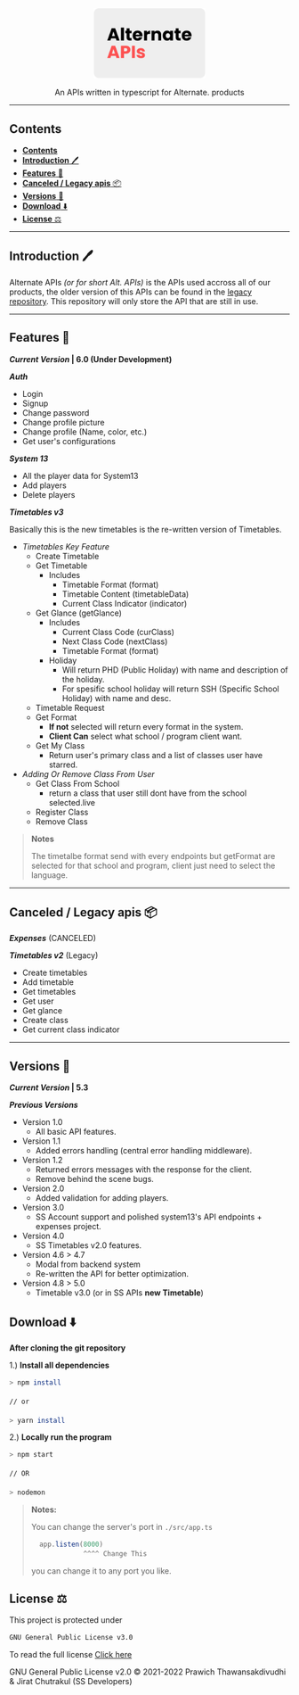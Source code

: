 <div align="center">
    <img src="./images/altApisLogo.png" alt="SS APIs Logos" width="200px" />
    <p>An APIs written in typescript for Alternate. products</p>
</div>

---

## **Contents**

- [**Contents**](#contents)
- [**Introduction** 🖊️](#introduction-️)
- [**Features** 📝](#features-)
- [**Canceled / Legacy apis** 📦](#canceled--legacy-apis-)
- [**Versions** 📜](#versions-)
- [**Download** ⬇️](#download-️)
- [**License** ⚖️](#license-️)

---

## **Introduction** 🖊️

<!-- Welcome to the Alternate APIs' Repository, Alternate APIs is an APIs used across all our products.

This API is used for most of our latest products, like Timetables, Central Authentication and more. -->

Alternate APIs _(or for short Alt. APIs)_ is the APIs used accross all of our products, the older version of this APIs can be found in the [legacy repository](https://github.com/Alt-Developers/legacy). This repository will only store the API that are still in use.

---

## **Features** 📝

**_Current Version_ | 6.0 (Under Development)** <br/>

**_Auth_**

- Login
- Signup
- Change password
- Change profile picture
- Change profile (Name, color, etc.)
- Get user's configurations

**_System 13_**

- All the player data for System13
- Add players
- Delete players

**_Timetables v3_**

Basically this is the new timetables is the re-written version of Timetables.

- _Timetables Key Feature_
  - Create Timetable
  - Get Timetable
    - Includes
      - Timetable Format (format)
      - Timetable Content (timetableData)
      - Current Class Indicator (indicator)
  - Get Glance (getGlance)
    - Includes
      - Current Class Code (curClass)
      - Next Class Code (nextClass)
      - Timetable Format (format)
    - Holiday
      - Will return PHD (Public Holiday) with name and description of the holiday.
      - For spesific school holiday will return SSH (Specific School Holiday) with name and desc.
  - Timetable Request
  - Get Format
    - **If not** selected will return every format in the system.
    - **Client Can** select what school / program client want.
  - Get My Class
    - Return user's primary class and a list of classes user have starred.
- _Adding Or Remove Class From User_
  - Get Class From School
    - return a class that user still dont have from the school selected.live
  - Register Class
  - Remove Class
    <br />

> **Notes**
>
> The timetalbe format send with every endpoints but getFormat are selected for that school and program, client just need to select the language.

---

## **Canceled / Legacy apis** 📦

**_Expenses_** (CANCELED)

**_Timetables v2_** (Legacy)

- Create timetables
- Add timetable
- Get timetables
- Get user
- Get glance
- Create class
- Get current class indicator

---

## **Versions** 📜

**_Current Version_ | 5.3** <br/>

**_Previous Versions_**

- Version 1.0
  - All basic API features.
- Version 1.1
  - Added errors handling (central error handling middleware).
- Version 1.2
  - Returned errors messages with the response for the client.
  - Remove behind the scene bugs.
- Version 2.0
  - Added validation for adding players.
- Version 3.0
  - SS Account support and polished system13's API endpoints + expenses project.
- Version 4.0
  - SS Timetables v2.0 features.
- Version 4.6 > 4.7
  - Modal from backend system
  - Re-written the API for better optimization.
- Version 4.8 > 5.0
  - Timetable v3.0 (or in SS APIs **new Timetable**)

## **Download** ⬇️

**After cloning the git repository**

1.) **Install all dependencies**

```zsh
> npm install

// or

> yarn install
```

2.) **Locally run the program**

```zsh
> npm start

// OR

> nodemon
```

> **Notes:**
>
> You can change the server's port in `./src/app.ts`
>
> ```ts
>   app.listen(8000)
>              ^^^^ Change This
> ```
>
> you can change it to any port you like.

## **License** ⚖️

This project is protected under

```sh
GNU General Public License v3.0
```

To read the full license [Click here](LICENSE)

GNU General Public License v2.0 © 2021-2022 Prawich Thawansakdivudhi & Jirat Chutrakul (SS Developers)
